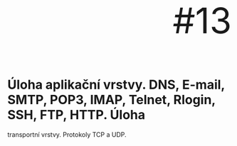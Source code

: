 <p align="right" style="font-size: 80px;">#13</p>

# Úloha aplikační vrstvy. DNS, E-mail, SMTP, POP3, IMAP, Telnet, Rlogin, SSH, FTP, HTTP. Úloha
transportní vrstvy. Protokoly TCP a UDP.



